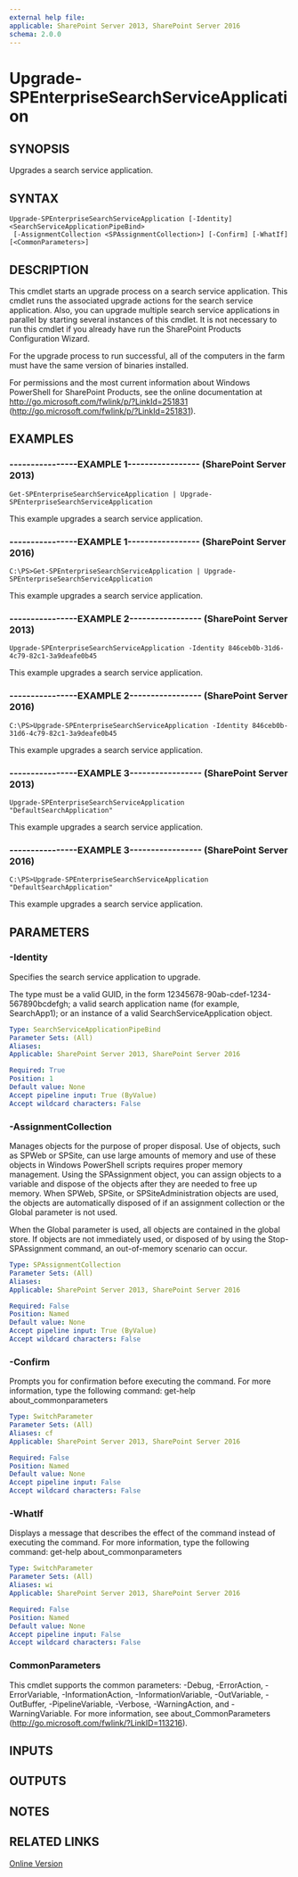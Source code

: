 ```yaml
---
external help file: 
applicable: SharePoint Server 2013, SharePoint Server 2016
schema: 2.0.0
---
```


# Upgrade-SPEnterpriseSearchServiceApplication

## SYNOPSIS
Upgrades a search service application.

## SYNTAX

```
Upgrade-SPEnterpriseSearchServiceApplication [-Identity] <SearchServiceApplicationPipeBind>
 [-AssignmentCollection <SPAssignmentCollection>] [-Confirm] [-WhatIf] [<CommonParameters>]
```

## DESCRIPTION
This cmdlet starts an upgrade process on a search service application.
This cmdlet runs the associated upgrade actions for the search service application.
Also, you can upgrade multiple search service applications in parallel by starting several instances of this cmdlet.
It is not necessary to run this cmdlet if you already have run the SharePoint Products Configuration Wizard.

For the upgrade process to run successful, all of the computers in the farm must have the same version of binaries installed.

For permissions and the most current information about Windows PowerShell for SharePoint Products, see the online documentation at http://go.microsoft.com/fwlink/p/?LinkId=251831 (http://go.microsoft.com/fwlink/p/?LinkId=251831).

## EXAMPLES

### ----------------EXAMPLE 1----------------- (SharePoint Server 2013)
```
Get-SPEnterpriseSearchServiceApplication | Upgrade-SPEnterpriseSearchServiceApplication
```

This example upgrades a search service application.

### ----------------EXAMPLE 1----------------- (SharePoint Server 2016)
```
C:\PS>Get-SPEnterpriseSearchServiceApplication | Upgrade-SPEnterpriseSearchServiceApplication
```

This example upgrades a search service application.

### ----------------EXAMPLE 2----------------- (SharePoint Server 2013)
```
Upgrade-SPEnterpriseSearchServiceApplication -Identity 846ceb0b-31d6-4c79-82c1-3a9deafe0b45
```

This example upgrades a search service application.

### ----------------EXAMPLE 2----------------- (SharePoint Server 2016)
```
C:\PS>Upgrade-SPEnterpriseSearchServiceApplication -Identity 846ceb0b-31d6-4c79-82c1-3a9deafe0b45
```

This example upgrades a search service application.

### ----------------EXAMPLE 3----------------- (SharePoint Server 2013)
```
Upgrade-SPEnterpriseSearchServiceApplication "DefaultSearchApplication"
```

This example upgrades a search service application.

### ----------------EXAMPLE 3----------------- (SharePoint Server 2016)
```
C:\PS>Upgrade-SPEnterpriseSearchServiceApplication "DefaultSearchApplication"
```

This example upgrades a search service application.

## PARAMETERS

### -Identity
Specifies the search service application to upgrade.

The type must be a valid GUID, in the form 12345678-90ab-cdef-1234-567890bcdefgh; a valid search application name (for example, SearchApp1); or an instance of a valid SearchServiceApplication object.

```yaml
Type: SearchServiceApplicationPipeBind
Parameter Sets: (All)
Aliases: 
Applicable: SharePoint Server 2013, SharePoint Server 2016

Required: True
Position: 1
Default value: None
Accept pipeline input: True (ByValue)
Accept wildcard characters: False
```

### -AssignmentCollection
Manages objects for the purpose of proper disposal.
Use of objects, such as SPWeb or SPSite, can use large amounts of memory and use of these objects in Windows PowerShell scripts requires proper memory management.
Using the SPAssignment object, you can assign objects to a variable and dispose of the objects after they are needed to free up memory.
When SPWeb, SPSite, or SPSiteAdministration objects are used, the objects are automatically disposed of if an assignment collection or the Global parameter is not used.

When the Global parameter is used, all objects are contained in the global store.
If objects are not immediately used, or disposed of by using the Stop-SPAssignment command, an out-of-memory scenario can occur.

```yaml
Type: SPAssignmentCollection
Parameter Sets: (All)
Aliases: 
Applicable: SharePoint Server 2013, SharePoint Server 2016

Required: False
Position: Named
Default value: None
Accept pipeline input: True (ByValue)
Accept wildcard characters: False
```

### -Confirm
Prompts you for confirmation before executing the command.
For more information, type the following command: get-help about_commonparameters

```yaml
Type: SwitchParameter
Parameter Sets: (All)
Aliases: cf
Applicable: SharePoint Server 2013, SharePoint Server 2016

Required: False
Position: Named
Default value: None
Accept pipeline input: False
Accept wildcard characters: False
```

### -WhatIf
Displays a message that describes the effect of the command instead of executing the command.
For more information, type the following command: get-help about_commonparameters

```yaml
Type: SwitchParameter
Parameter Sets: (All)
Aliases: wi
Applicable: SharePoint Server 2013, SharePoint Server 2016

Required: False
Position: Named
Default value: None
Accept pipeline input: False
Accept wildcard characters: False
```

### CommonParameters
This cmdlet supports the common parameters: -Debug, -ErrorAction, -ErrorVariable, -InformationAction, -InformationVariable, -OutVariable, -OutBuffer, -PipelineVariable, -Verbose, -WarningAction, and -WarningVariable. For more information, see about_CommonParameters (http://go.microsoft.com/fwlink/?LinkID=113216).

## INPUTS

## OUTPUTS

## NOTES

## RELATED LINKS

[Online Version](http://technet.microsoft.com/EN-US/library/d864545d-2b27-4cc0-9c56-e421fb8d0641(Office.15).aspx)

